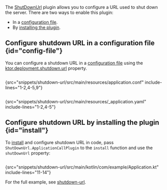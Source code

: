 [//]: # (title: Shutdown URL)

<primary-label ref="server-plugin"/>

<tldr>
<var name="example_name" value="shutdown-url"/>
<include from="lib.topic" element-id="download_example"/>
</tldr>

The [ShutDownUrl](https://api.ktor.io/ktor-server/ktor-server-core/io.ktor.server.engine/-shut-down-url/index.html)
plugin allows you to configure a URL used to shut down the server.
There are two ways to enable this plugin:

- In a [configuration file](#config-file).
- By [installing the plugin](#install).

## Configure shutdown URL in a configuration file {id="config-file"}

You can configure a shutdown URL in a [configuration file](server-configuration-file.topic) using
the [ktor.deployment.shutdown.url](server-configuration-file.topic#predefined-properties) property.

<tabs group="config">
<tab title="application.conf" group-key="hocon">

```shell
```

{src="snippets/shutdown-url/src/main/resources/application.conf" include-lines="1-2,4-5,9"}

</tab>
<tab title="application.yaml" group-key="yaml">

```yaml
```

{src="snippets/shutdown-url/src/main/resources/_application.yaml" include-lines="1-2,4-5"}

</tab>
</tabs>

## Configure shutdown URL by installing the plugin {id="install"}

To [install](server-plugins.md#install) and configure shutdown URL in code, pass `ShutDownUrl.ApplicationCallPlugin` to
the `install` function and use the `shutDownUrl` property:

```kotlin
```

{src="snippets/shutdown-url/src/main/kotlin/com/example/Application.kt" include-lines="11-14"}

For the full example,
see [shutdown-url](https://github.com/ktorio/ktor-documentation/tree/%ktor_version%/codeSnippets/snippets/shutdown-url).